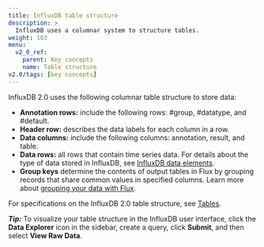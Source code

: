 ```yaml
---
title: InfluxDB table structure
description: >
  InfluxDB uses a columnar system to structure tables.
weight: 103
menu:
  v2_0_ref:
    parent: Key concepts
    name: Table structure
v2.0/tags: [key concepts]
---
```


InfluxDB 2.0 uses the following columnar table structure to store data:

- **Annotation rows:** include the following rows: #group, #datatype, and #default.
- **Header row:** describes the data labels for each column in a row.
- **Data columns:** include the following columns: annotation, result, and table.
- **Data rows:** all rows that contain time series data. For details about the type of data stored in InfluxDB, see [InfluxDB data elements](/v2.0/reference/key-concepts/data-elements/).
- **Group keys** determine the contents of output tables in Flux by grouping records that share common values in specified columns. Learn more about [grouping your data with Flux](/v2.0/query-data/guides/group-data/).

For specifications on the InfluxDB 2.0 table structure, see [Tables](/v2.0/reference/annotated-csv/#tables).

**_Tip:_** To visualize your table structure in the InfluxDB user interface, click the **Data Explorer** icon
in the sidebar, create a query, click **Submit**, and then select **View Raw Data**.
